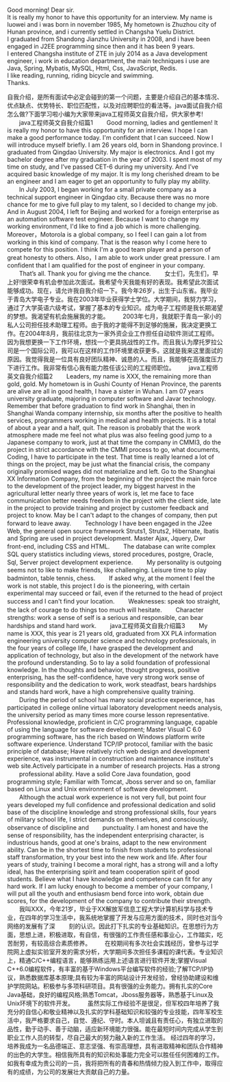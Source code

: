 Good morning! Dear sir.     
It is really my honor to have this opportunity for an interview. My name is luowei and i was born in november 1985, My hometown is Zhuzhou city of Hunan province, and i currently settled in Changsha Yuelu District.      
I graduated from Shandong Jianzhu University in 2008, and i have been engaged in J2EE programming since then and it has been 9 years.       
I entered Changsha institute of ZTE in july 2014 as a Java development engineer, i work in education department, the main techniques i use are Java, Spring, Mybatis, MySQL, Html, Css, JavaScript, Redis.      
I like reading, running, riding bicycle and swimming.       
Thanks.     


自我介绍，是所有面试中必定会碰到的第一个问题，主要是介绍自己的基本情况、优点缺点、优势特长、职位匹配性，以及对应聘职位的看法等。java面试自我介绍怎么做?下面学习啦小编为大家带来java工程师英文自我介绍，供大家参考!
　　java工程师英文自我介绍篇1
　　Good morning, ladies and gentlemen! It is really my honor to have this opportunity for an interview. I hope I can make a good performance today. I'm confident that I can succeed. Now I will introduce myself briefly. I am 26 years old, born in Shandong province. I graduated from Qingdao University. My major is electronics. And I got my bachelor degree after my graduation in the year of 2003. I spent most of my time on study, and I’ve passed CET-6 during my university. And I’ve acquired basic knowledge of my major. It is my long cherished dream to be an engineer and I am eager to get an opportunity to fully play my ability.
　　In July 2003, I began working for a small private company as a technical support engineer in Qingdao city. Because there was no more chance for me to give full play to my talent, so I decided to change my job. And in August 2004, I left for Beijing and worked for a foreign enterprise as an automation software test engineer. Because I want to change my working environment, I'd like to find a job which is more challenging. Moreover，Motorola is a global company, so I feel I can gain a lot from working in this kind of company. That is the reason why I come here to compete for this position. I think I'm a good team player and a person of great honesty to others. Also，I am able to work under great pressure. I am confident that I am qualified for the post of engineer in your company.
　　That’s all. Thank you for giving me the chance.
　　女士们，先生们，早上好!很荣幸有机会参加此次面试。我希望今天我能有好的表现。我希望此次面试能够成功。现在，请允许我自我介绍一下。我今年26岁，出生于山东省。我毕业于青岛大学电子专业。我在2003年毕业获得学士学位。大学期间，我努力学习，通过了大学英语六级考试，掌握了基本的专业知识。成为电子工程师是我长期渴望的梦想。我渴望有机会施展我的才能。
　　2003年七月，我就职于青岛一家小的私人公司担任技术助理工程师。由于我的才能得不到足够的施展，我决定更换工作。在2004年8月，我前往北京为一家外资企业工作担任自动软件测试工程师。因为我想更换一下工作环境，想找一个更具挑战性的工作。而且我认为摩托罗拉公司是一个国际公司，我可以在这样的工作环境里收获更多。这就是我来这里面试的原因。我觉得我是一位具有良好团队精神、诚恳的人。而且，我能够在高强度压力下进行工作。我非常有信心我有能力胜任该公司的工程师职位。
　　java工程师英文自我介绍篇2
　　Leaders, my name is XXX, the remaining more than gold, gold. My hometown is in Gushi County of Henan Province, the parents are alive are all in good health, I have a sister in Wuhan. I am 07 years university graduate, majoring in computer software and Javar technology. Remember that before graduation to find work in Shanghai, then in Shanghai Wanda company internship, six months after the positive to health services, programmers working in medical and health projects. It is a total of about a year and a half, quit. The reason is probably that the work atmosphere made me feel not what plus was also feeling good jump to a Japanese company to work, just at that time the company in CMMI3, do the project in strict accordance with the CMMI process to go, what documents, Coding, I have to participate in the test. That time is really learned a lot of things on the project, may be just what the financial crisis, the company originally promised wages did not materialize and left. Go to the Shanghai XX Information Company, from the beginning of the project the main force to the development of the project leader, my biggest harvest in the agricultural letter nearly three years of work is, let me face to face communication better needs freedom in the project with the client side, late in the project to provide training and project by customer feedback and project to know. May be I can't adapt to the changes of company, then put forward to leave away.
　　Technology I have been engaged in the J2ee Web, the general open source framework Struts1, Struts2, Hibernate, Ibatis and Spring are used in project development. Master Ajax, Jquery, Dwr front-end, including CSS and HTML.
　　The database can write complex SQL query statistics including views, stored procedures, postgre, Oracle, Sql, Server project development experience.
　　My personality is outgoing seems not to like to make friends, like challenging. Leisure time to play badminton, table tennis, chess.
　　If asked why, at the moment I feel the work is not stable, this project I do is the pioneering, with certain experimental may succeed or fail, even if the returned to the head of project success and I can't find your location.
　　Weaknesses: speak too straight, the lack of courage to do things too much will hesitate.
　　Character strengths: work a sense of self is a serious and responsible, can bear hardships and stand hard work.
　　java工程师英文自我介绍篇3
　　My name is XXX, this year is 21 years old, graduated from XX PLA information engineering university computer science and technology professionals, in the four years of college life, I have grasped the development and application of technology, but also in the development of the network have the profound understanding. So to lay a solid foundation of professional knowledge. In the thoughts and behavior, thought progress, positive enterprising, has the self-confidence, have very strong work sense of responsibility and the dedication to work, work steadfast, bears hardships and stands hard work, have a high comprehensive quality training.
　　During the period of school has many social practice experience, has participated in college online virtual laboratory development needs analysis, the university period as many times more course lesson representative. Professional knowledge, proficient in C/C programming language, capable of using the language for software development; Master Visual C 6.0 programming software, has the rich based on Windows platform write software experience. Understand TCP/IP protocol, familiar with the basic principle of database; Have relatively rich web design and development experience, was instrumental in construction and maintenance institute's web site.Actively participate in a number of research projects. Has a strong
　　professional ability. Have a solid Core Java foundation, good programming style; Familiar with Tomcat, Jboss server and so on, familiar based on Linux and Unix environment of software development.
　　Although the actual work experience is not very full, but point four years developed my full confidence and professional dedication and solid base of the discipline knowledge and strong professional skills, four years of military school life, I strict demands on themselves, and consciously, observance of discipline and
　　punctuality. I am honest and have the sense of responsibility, has the independent enterprising character, is industrious hands, good at one's brains, adapt to the new environment ability. Can be in the shortest time to finish from students to professional staff transformation, try your best into the new work and life. After four years of study, training I become a moral right, has a strong will and a lofty ideal, has the enterprising spirit and team cooperation spirit of good students. Believe what I have knowledge and competence can fit for any hard work. If I am lucky enough to become a member of your company, I will put all the youth and enthusiasm bend force into work, obtain due scores, for the development of the company to contribute their strength.
　　我叫XXX，今年21岁，毕业于XX解放军信息工程大学计算机科学与技术专业，在四年的学习生活中，我系统地掌握了开发与应用方面的技术，同时也对当今网络的发展有了深
　　刻的认识。因此打下扎实的专业基础知识。在思想行为方面，思想上进，积极进取，有自信，有很强的工作责任感和事业心，工作踏实，吃苦耐劳，有较高综合素质修养。
　　在校期间有多次社会实践经历，曾参与过学院网上虚拟实验室开发的需求分析，大学期间多次担任多课程的课代表。专业知识上，精通C/C++编程语言，能够熟练运用上述语言进行软件开发;掌握Visual C++6.0编程软件，有丰富的基于Windows平台编写软件的经验;了解TCP/IP协议，熟悉数据库基本原理;具有较为丰富的网站设计开发经验，曾经协助建设和维护学院网站。积极参与多项科研项目。具有很强的业务能力。拥有扎实的Core Java基础，良好的编程风格;熟悉Tomcat，Jboss服务器等，熟悉基于Linux及Unix环境下的软件开发。
　　虽然实际工作经验不是很足，但军校四年培养了我充分的自信心和敬业精神以及扎实的学科基础知识和较强的专业技能，四年军校生活中，我严格要求自己，自觉、遵纪、守时。本人坦诚且有责任心，有独立进取的品性，勤于动手、善于动脑，适应新环境能力很强。能在最短时间内完成从学生到职业工作人员的转型，尽自己最大的努力融入新的工作生活。 经过四年的学习，培养我成为一名品德端正、意志坚强、有崇高理想，具有进取精神和团队合作精神的出色的大学生。相信我所具有的知识和处事能力完全可以胜任任何困难的工作。如我有幸成为贵公司的一员，我将把所有的青春和热情倾力投入到工作中，取得应有的成绩，为公司的发展壮大贡献自己的力量。
